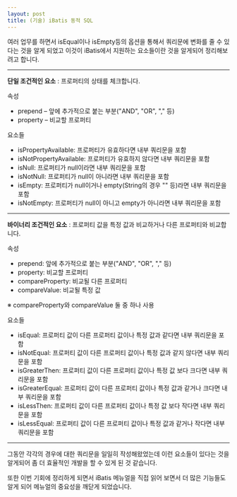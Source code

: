 ```yaml
---
layout: post
title: (기술) iBatis 동적 SQL
---
```


 여러 업무를 하면서 isEqual이나 isEmpty등의 옵션을 통해서 쿼리문에 변화를 줄 수 있다는 것을 알게 되었고 이것이 iBatis에서 지원하는 요소들이란 것을 알게되어 정리해보려고 합니다.
 
 ---
 
<strong>단일 조건적인 요소</strong>
: 프로퍼티의 상태를 체크합니다.

속성

 - prepend – 앞에 추가적으로 붙는 부분("AND", "OR", "," 등)
 - property – 비교할 프로퍼티
 
요소들

 - isPropertyAvailable: 프로퍼티가 유효하다면 내부 쿼리문을 포함
 - isNotPropertyAvailable: 프로퍼티가 유효하지 않다면 내부 쿼리문을 포함
 - isNull: 프로퍼티가 null이라면 내부 쿼리문을 포함
 - isNotNull: 프로퍼티가 null이 아니라면 내부 쿼리문을 포함
 - isEmpty: 프로퍼티가 null이거나 empty(String의 경우 "" 등)라면 내부 쿼리문을 포함
 - isNotEmpty: 프로퍼티가 null이 아니고 empty가 아니라면 내부 쿼리문을 포함

 ---

<strong>바이너리 조건적인 요소</strong>
: 프로퍼티 값을 특정 값과 비교하거나 다른 프로퍼티와 비교합니다.

속성

 - prepend: 앞에 추가적으로 붙는 부분("AND", "OR", "," 등)
 - property: 비교할 프로퍼티
 - compareProperty: 비교될 다른 프로퍼티
 - compareValue: 비교될 특정 값

※ compareProperty와 compareValue 둘 중 하나 사용

요소들

 - isEqual: 프로퍼티 값이 다른 프로퍼티 값이나 특정 값과 같다면 내부 쿼리문을 포함
 - isNotEqual: 프로퍼티 값이 다른 프로퍼티 값이나 특정 값과 같지 않다면 내부 쿼리문을 포함
 - isGreaterThen: 프로퍼티 값이 다른 프로퍼티 값이나 특정 값 보다 크다면 내부 쿼리문을 포함
 - isGreaterEqual: 프로퍼티 값이 다른 프로퍼티 값이나 특정 값과 같거나 크다면 내부 쿼리문을 포함
 - isLessThen: 프로퍼티 값이 다른 프로퍼티 값이나 특정 값 보다 작다면 내부 쿼리문을 포함
 - isLessEqual: 프로퍼티 값이 다른 프로퍼티 값이나 특정 값과 같거나 작다면 내부 쿼리문을 포함
 
 ---

 그동안 각각의 경우에 대한 쿼리문을 일일히 작성해왔었는데 이런 요소들이 있다는 것을 알게되어 좀 더 효율적인 개발을 할 수 있게 된 것 같습니다.
 
 또한 이번 기회에 정리하게 되면서 iBatis 메뉴얼을 직접 읽어 보면서 더 많은 기능들도 알게 되어 메뉴얼의 중요성을 깨닫게 되었습니다.
